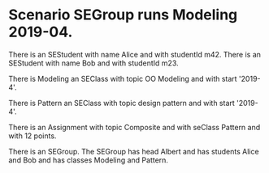 # Scenario SEGroup runs Modeling 2019-04.

There is an SEStudent with name Alice and with studentId m42.
There is an SEStudent with name Bob and with studentId m23.

There is Modeling an SEClass with topic OO Modeling and with start '2019-4'.

There is Pattern an SEClass with topic design pattern and with start '2019-4'.

There is an Assignment with topic Composite and with seClass Pattern and with 12 points.

There is an SEGroup.
The SEGroup has head Albert and
has students Alice and Bob and
has classes Modeling and Pattern.

